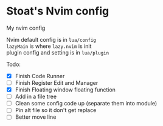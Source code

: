 # Stoat's Nvim config

My nvim config

Nvim default config is in `lua/config`<br>
`lazyMain` is where `lazy.nvim` is init<br>
plugin config and setting is in `lua/plugin`

Todo:

-   [x] Finish Code Runner
-   [ ] Finish Register Edit and Manager
-   [x] Finish Floating window floating function
-   [ ] Add in a file tree
-   [ ] Clean some config code up (separate them into module)
-   [ ] Pin alt file so it don't get replace
-   [ ] Better move line
